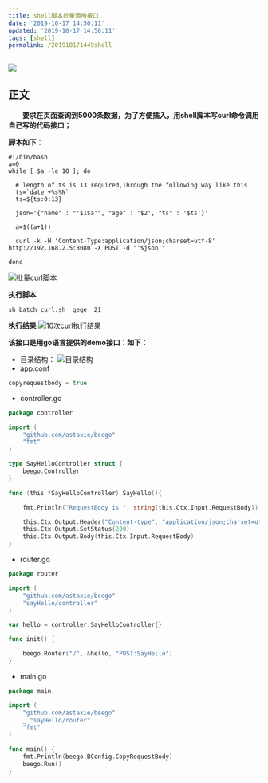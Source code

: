 ```yaml
---
title: shell脚本批量调用接口
date: '2019-10-17 14:50:11'
updated: '2019-10-17 14:50:11'
tags: [shell]
permalink: /201910171449shell
---
```

![](https://img.hacpai.com/bing/20190405.jpg?imageView2/1/w/960/h/540/interlace/1/q/100)


## 正文

**&emsp;&emsp;要求在页面查询到5000条数据，为了方便插入，用shell脚本写curl命令调用自己写的代码接口；**  

**脚本如下：**
```shell
#!/bin/bash
a=0
while [ $a -le 10 ]; do
 
  # length of ts is 13 required,Through the following way like this
  ts=`date +%s%N`      
  ts=${ts:0:13}
  
  json='{"name" : "'$1$a'", "age" : '$2', "ts" : '$ts'}'
  
  a=$((a+1))
  
  curl -k -H 'Content-Type:application/json;charset=utf-8' http://192.168.2.5:8080 -X POST -d "'$json'"

done
```
![批量curl脚本](https://imgconvert.csdnimg.cn/aHR0cHM6Ly91cGxvYWQtaW1hZ2VzLmppYW5zaHUuaW8vdXBsb2FkX2ltYWdlcy85MTM0NzYzLTcyYzgyODJjYWQxODJmZTcucG5n?x-oss-process=image/format,png)

**执行脚本**

```sh batch_curl.sh  gege  21```

**执行结果**
![10次curl执行结果](https://imgconvert.csdnimg.cn/aHR0cHM6Ly91cGxvYWQtaW1hZ2VzLmppYW5zaHUuaW8vdXBsb2FkX2ltYWdlcy85MTM0NzYzLTBjZGZjZGQ3Y2M2NDg0MGYucG5n?x-oss-process=image/format,png)

**该接口是用go语言提供的demo接口：如下：**

* 目录结构：
![目录结构](https://imgconvert.csdnimg.cn/aHR0cHM6Ly91cGxvYWQtaW1hZ2VzLmppYW5zaHUuaW8vdXBsb2FkX2ltYWdlcy85MTM0NzYzLTA1MjZhNDU4MGQ4Zjc1YmMucG5n?x-oss-process=image/format,png)
* app.conf
```go
copyrequestbody = true
```
* controller.go
```go
package controller

import (
	"github.com/astaxie/beego"
	"fmt"
)

type SayHelloController struct {
	beego.Controller
}

func (this *SayHelloController) SayHello(){

	fmt.Println("RequestBody is ", string(this.Ctx.Input.RequestBody))

	this.Ctx.Output.Header("Content-type", "application/json;charset=utf-8")
	this.Ctx.Output.SetStatus(200)
	this.Ctx.Output.Body(this.Ctx.Input.RequestBody)
}
```
* router.go
```go
package router

import (
	"github.com/astaxie/beego"
	"sayHello/controller"
)

var hello = controller.SayHelloController{}

func init() {

	beego.Router("/", &hello, "POST:SayHello")
}
```
* main.go
```go
package main

import (
	"github.com/astaxie/beego"
	_ "sayHello/router"
	"fmt"
)

func main() {
	fmt.Println(beego.BConfig.CopyRequestBody)
	beego.Run()
}
```








